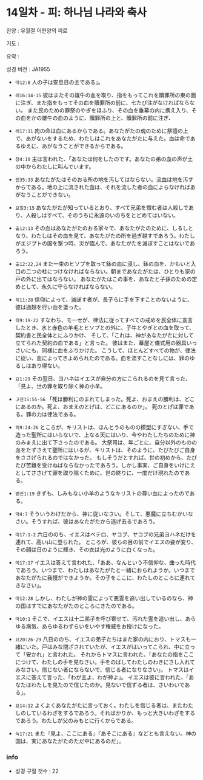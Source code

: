 # 14일차 - 피: 하나님 나라와 축사

찬양 : 유월절 어린양의 피로

기도 : 

요약 : 

성경 버전 : JA1955

- `마12:8` 人の子は安息日の主である」。

- `레16:14-15` 彼はまたその雄牛の血を取り、指をもってこれを贖罪所の東の面に注ぎ、また指をもってその血を贖罪所の前に、七たび注がなければならない。 また民のための罪祭のやぎをほふり、その血を垂幕の内に携え入り、その血をかの雄牛の血のように、贖罪所の上と、贖罪所の前に注ぎ、

- `레17:11` 肉の命は血にあるからである。あなたがたの魂のために祭壇の上で、あがないをするため、わたしはこれをあなたがたに与えた。血は命であるゆえに、あがなうことができるからである。

- `창4:10` 主は言われた、「あなたは何をしたのです。あなたの弟の血の声が土の中からわたしに叫んでいます。

- `민35:33` あなたがたはそのおる所の地を汚してはならない。流血は地を汚すからである。地の上に流された血は、それを流した者の血によらなければあがなうことができない。

- `요일3:15` あなたがたが知っているとおり、すべて兄弟を憎む者は人殺しであり、人殺しはすべて、そのうちに永遠のいのちをとどめてはいない。

- `출12:13` その血はあなたがたのおる家々で、あなたがたのために、しるしとなり、わたしはその血を見て、あなたがたの所を過ぎ越すであろう。わたしがエジプトの国を撃つ時、災が臨んで、あなたがたを滅ぼすことはないであろう。

- `출12:22,24` また一束のヒソプを取って鉢の血に浸し、鉢の血を、かもいと入口の二つの柱につけなければならない。朝まであなたがたは、ひとりも家の戸の外に出てはならない。 あなたがたはこの事を、あなたと子孫のための定めとして、永久に守らなければならない。

- `히11:28` 信仰によって、滅ぼす者が、長子らに手を下すことのないように、彼は過越を行い血を塗った。

- `히9:19-22` すなわち、モーセが、律法に従ってすべての戒めを民全体に宣言したとき、水と赤色の羊毛とヒソプとの外に、子牛とやぎとの血を取って、契約書と民全体とにふりかけ、 そして、「これは、神があなたがたに対して立てられた契約の血である」と言った。 彼はまた、幕屋と儀式用の器具いっさいにも、同様に血をふりかけた。 こうして、ほとんどすべての物が、律法に従い、血によってきよめられたのである。血を流すことなしには、罪のゆるしはあり得ない。

- `요1:29` その翌日、ヨハネはイエスが自分の方にこられるのを見て言った、「見よ、世の罪を取り除く神の小羊。

- `고전15:55-56` 「死は勝利にのまれてしまった。死よ、おまえの勝利は、どこにあるのか。死よ、おまえのとげは、どこにあるのか」。 死のとげは罪である。罪の力は律法である。

- `히9:24-26` ところが、キリストは、ほんとうのものの模型にすぎない、手で造った聖所にはいらないで、上なる天にはいり、今やわたしたちのために神のみまえに出て下さったのである。 大祭司は、年ごとに、自分以外のものの血をたずさえて聖所にはいるが、キリストは、そのように、たびたびご自身をささげられるのではなかった。 もしそうだとすれば、世の初めから、たびたび苦難を受けねばならなかったであろう。しかし事実、ご自身をいけにえとしてささげて罪を取り除くために、世の終りに、一度だけ現れたのである。

- `벧전1:19` きずも、しみもない小羊のようなキリストの尊い血によったのである。

- `약4:7` そういうわけだから、神に従いなさい。そして、悪魔に立ちむかいなさい。そうすれば、彼はあなたがたから逃げ去るであろう。

- `마17:1-2` 六日ののち、イエスはペテロ、ヤコブ、ヤコブの兄弟ヨハネだけを連れて、高い山に登られた。 ところが、彼らの目の前でイエスの姿が変り、その顔は日のように輝き、その衣は光のように白くなった。

- `마17:17` イエスは答えて言われた、「ああ、なんという不信仰な、曲った時代であろう。いつまで、わたしはあなたがたと一緒におられようか。いつまであなたがたに我慢ができようか。その子をここに、わたしのところに連れてきなさい」。

- `마12:28` しかし、わたしが神の霊によって悪霊を追い出しているのなら、神の国はすでにあなたがたのところにきたのである。

- `마10:1` そこで、イエスは十二弟子を呼び寄せて、汚れた霊を追い出し、あらゆる病気、あらゆるわずらいをいやす権威をお授けになった。

- `요20:26-29` 八日ののち、イエスの弟子たちはまた家の内におり、トマスも一緒にいた。戸はみな閉ざされていたが、イエスがはいってこられ、中に立って「安かれ」と言われた。 それからトマスに言われた、「あなたの指をここにつけて、わたしの手を見なさい。手をのばしてわたしのわきにさし入れてみなさい。信じない者にならないで、信じる者になりなさい」。 トマスはイエスに答えて言った、「わが主よ、わが神よ」。 イエスは彼に言われた、「あなたはわたしを見たので信じたのか。見ないで信ずる者は、さいわいである」。

- `요14:12` よくよくあなたがたに言っておく。わたしを信じる者は、またわたしのしているわざをするであろう。そればかりか、もっと大きいわざをするであろう。わたしが父のみもとに行くからである。

- `눅17:21` また『見よ、ここにある』『あそこにある』などとも言えない。神の国は、実にあなたがたのただ中にあるのだ」。

### info

- 성경 구절 갯수 : 22